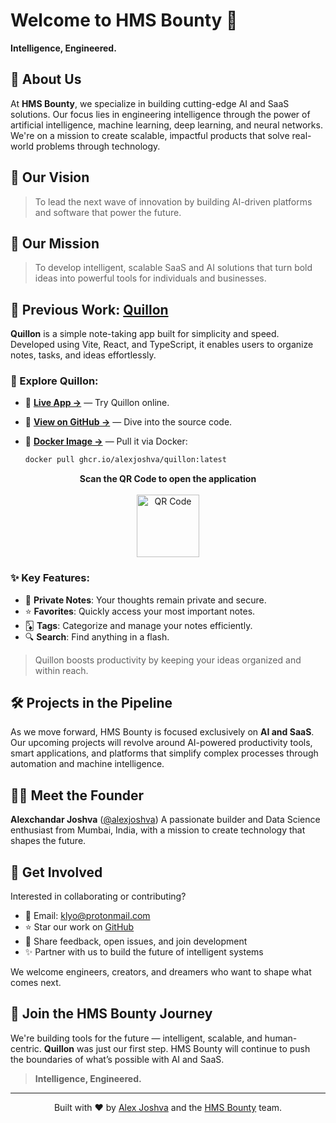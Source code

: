 # Welcome to **HMS Bounty** 🚀

**Intelligence, Engineered.**

## 👋 About Us

At **HMS Bounty**, we specialize in building cutting-edge AI and SaaS solutions. Our focus lies in engineering intelligence through the power of artificial intelligence, machine learning, deep learning, and neural networks. We're on a mission to create scalable, impactful products that solve real-world problems through technology.

## 🌟 Our Vision

> To lead the next wave of innovation by building AI-driven platforms and software that power the future.

## 🎯 Our Mission

> To develop intelligent, scalable SaaS and AI solutions that turn bold ideas into powerful tools for individuals and businesses.

## 🚀 Previous Work: [**Quillon**](https://github.com/alexjoshva/Quillon)

**Quillon** is a simple note-taking app built for simplicity and speed. Developed using Vite, React, and TypeScript, it enables users to organize notes, tasks, and ideas effortlessly.

### 🔗 Explore Quillon:

* 🔗 **[Live App →](https://quillon.netlify.app/)** — Try Quillon online.
* 📄 **[View on GitHub →](https://github.com/alexjoshva/Quillon)** — Dive into the source code.
* 🐳 **[Docker Image →](https://ghcr.io/alexjoshva/quillon:latest)** — Pull it via Docker:

  ```bash
  docker pull ghcr.io/alexjoshva/quillon:latest
  ```

<p align="center">
  <strong>Scan the QR Code to open the application</strong><br><br>
  <img src="https://github.com/user-attachments/assets/9cfb08a8-f2cb-498c-bde3-0a8fc6cf27df" alt="QR Code" width="100"/>
</p>

### ✨ Key Features:

* 📝 **Private Notes**: Your thoughts remain private and secure.
* ⭐ **Favorites**: Quickly access your most important notes.
* 🃅 **Tags**: Categorize and manage your notes efficiently.
* 🔍 **Search**: Find anything in a flash.

> Quillon boosts productivity by keeping your ideas organized and within reach.

## 🛠️ Projects in the Pipeline

As we move forward, HMS Bounty is focused exclusively on **AI and SaaS**. Our upcoming projects will revolve around AI-powered productivity tools, smart applications, and platforms that simplify complex processes through automation and machine intelligence.

## 🧑‍💻 Meet the Founder

**Alexchandar Joshva** ([@alexjoshva](https://github.com/alexjoshva))
A passionate builder and Data Science enthusiast from Mumbai, India, with a mission to create technology that shapes the future.

## 🤝 Get Involved

Interested in collaborating or contributing?

* 📩 Email: [klyo@protonmail.com](mailto:klyo@protonmail.com)
* ⭐ Star our work on [GitHub](https://github.com/hmsbounty)
* 🧠 Share feedback, open issues, and join development
* ✨ Partner with us to build the future of intelligent systems

We welcome engineers, creators, and dreamers who want to shape what comes next.

## 📌 Join the HMS Bounty Journey

We're building tools for the future — intelligent, scalable, and human-centric. **Quillon** was just our first step. HMS Bounty will continue to push the boundaries of what’s possible with AI and SaaS.

> **Intelligence, Engineered.**

---

<p align="center">
  Built with ❤️ by <a href="https://github.com/alexjoshva">Alex Joshva</a> and the <a href="https://github.com/hmsbounty">HMS Bounty</a> team.
</p>

